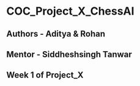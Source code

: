 # COC_Project_X_ChessAI
## Authors - Aditya & Rohan
## Mentor - Siddheshsingh Tanwar
## Week 1 of Project_X